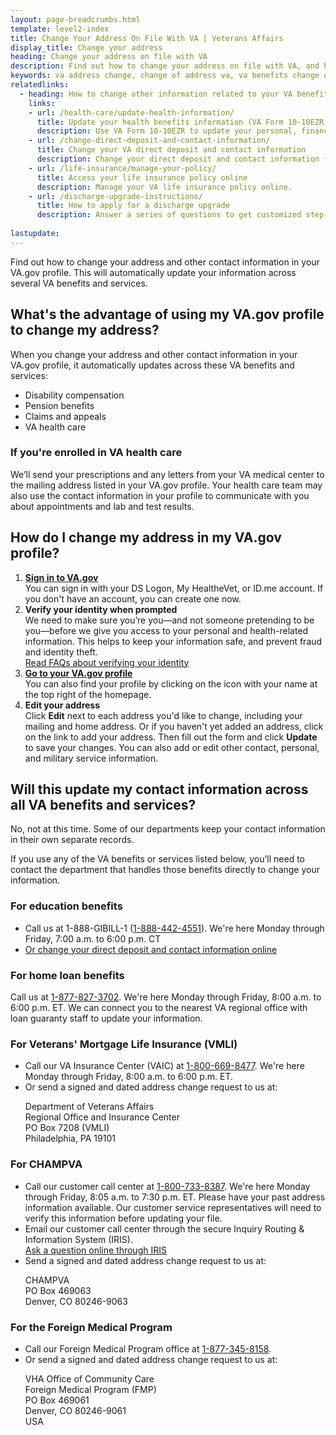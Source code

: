```yaml
---
layout: page-breadcrumbs.html
template: level2-index
title: Change Your Address On File With VA | Veterans Affairs
display_title: Change your address
heading: Change your address on file with VA
description: Find out how to change your address on file with VA, and how your VA.gov profile can help automatically change your address across several benefits and services. Also learn how to change your address for other VA benefits.
keywords: va address change, change of address va, va benefits change of address, va change of address form, va address change form, how do i change my address with the va, va benefits address change
relatedlinks: 
  - heading: How to change other information related to your VA benefits
    links:
    - url: /health-care/update-health-information/
      title: Update your health benefits information (VA Form 10-10EZR)
      description: Use VA Form 10-10EZR to update your personal, financial, and insurance information after you’re enrolled in VA health care.
    - url: /change-direct-deposit-and-contact-information/
      title: Change your VA direct deposit and contact information
      description: Change your direct deposit and contact information for disability, pension, and education benefits online.
    - url: /life-insurance/manage-your-policy/
      title: Access your life insurance policy online
      description: Manage your VA life insurance policy online.
    - url: /discharge-upgrade-instructions/
      title: How to apply for a discharge upgrade
      description: Answer a series of questions to get customized step-by-step instructions on how to apply for a discharge upgrade or correction. 
         
lastupdate:
---
```


<div itemscope itemtype="http://schema.org/FAQPage">
<div itemprop="description" class="va-introtext">

Find out how to change your address and other contact information in your VA.gov profile. This will automatically update your information across several VA benefits and services. 

</div>

<div itemscope itemtype="http://schema.org/Question">

<h2 itemprop="name">What's the advantage of using my VA.gov profile to change my address?</h2>
<div itemprop="acceptedAnswer" itemscope itemtype="http://schema.org/Answer">
<div itemprop="text">
  
When you change your address and other contact information in your VA.gov profile, it automatically updates across these VA benefits and services:

<ul>
  <li>Disability compensation</li>
  <li>Pension benefits</li>
  <li>Claims and appeals</li>
  <li>VA health care</li>
</ul>

<h3>If you're enrolled in VA health care</h3>
We’ll send your prescriptions and any letters from your VA medical center to the mailing address listed in your VA.gov profile. Your health care team may also use the contact information in your profile to communicate with you about appointments and lab and test results.

</div>
</div>
</div>

<div itemscope itemtype="http://schema.org/Question">

<h2 itemprop="name">How do I change my address in my VA.gov profile?</h2>
<div itemprop="acceptedAnswer" itemscope itemtype="http://schema.org/Answer">
<div itemprop="text">

<ol class="process">
  <li class="process-step list-one"><strong><a href="/sign-in-faq/">Sign in to VA.gov</a></strong><br> You can sign in with your DS Logon, My HealtheVet, or ID.me account. If you don't have an account, you can create one now.</li>
  <li class="process-step list-two"><strong>Verify your identity when prompted</strong> <br> We need to make sure you’re you—and not someone pretending to be you—before we give you access to your personal and health-related information. This helps to keep your information safe, and prevent fraud and identity theft. <br> <a href="/sign-in-faq">Read FAQs about verifying your identity</a></li>
  <li class="process-step list-three"><strong><a href="/profile/">Go to your VA.gov profile</a></strong> <br> You can also find your profile by clicking on the icon with your name at the top right of the homepage.</li>
  <li class="process-step list-four"><strong>Edit your address</strong> <br> Click <strong>Edit</strong> next to each address you'd like to change, including your mailing and home address. Or if you haven't yet added an address, click on the link to add your address. Then fill out the form and click <strong>Update</strong> to save your changes. You can also add or edit other contact, personal, and military service information.
</ol>

</ul>
</div>
</div>
</div>

<div itemscope itemtype="http://schema.org/Question">
  
<h2 itemprop="name">Will this update my contact information across all VA benefits and services?</h2>
<div itemprop="acceptedAnswer" itemscope itemtype="http://schema.org/Answer">
<div itemprop="text">

No, not at this time. Some of our departments keep your contact information in their own separate records. 

If you use any of the VA benefits or services listed below, you’ll need to contact the department that handles those benefits directly to change your information. 

<h3>For education benefits</h3>

<ul>
  <li>Call us at 1-888-GIBILL-1 (<a href="tel:+18884424551">1-888-442-4551</a>). We're here Monday through Friday, 7:00 a.m. to 6:00 p.m. CT</li>
  <li><a href="/change-direct-deposit-and-contact-information/">Or change your direct deposit and contact information online</a></li>
  </ul>
  
<h3>For home loan benefits</h3>
Call us at <a href="tel:+18778273702">1-877-827-3702</a>. We're here Monday through Friday, 8:00 a.m. to 6:00 p.m. ET. We can connect you to the nearest VA regional office with loan guaranty staff to update your information.

<h3>For Veterans' Mortgage Life Insurance (VMLI)</h3>
<ul>
  <li>Call our VA Insurance Center (VAIC) at <a href="tel:+18006698477">1-800-669-8477</a>. We're here Monday through Friday, 8:00 a.m. to 6:00 p.m. ET.</li>
  <li>Or send a signed and dated address change request to us at: <br>
    <p class="va-address-block">
      Department of Veterans Affairs <br>
      Regional Office and Insurance Center <br>
      PO Box 7208 (VMLI) <br>
      Philadelphia, PA 19101 <br>
  </li>  
</ul>

<h3>For CHAMPVA</h3>

<ul>
  <li>Call our customer call center at <a href="tel:+18007338387">1-800-733-8387</a>. We're here Monday through Friday, 8:05 a.m. to 7:30 p.m. ET. Please have your past address information available. Our customer service representatives will need to verify this information before updating your file.</li>
  <li>Email our customer call center through the secure Inquiry Routing & Information System (IRIS). <br>
    <a href="https://iris.custhelp.va.gov/app/ask">Ask a question online through IRIS</a></li>
  <li>Send a signed and dated address change request to us at:<br>
    <p class="va-address-block">
      CHAMPVA<br>
      PO Box 469063<br>
      Denver, CO 80246-9063<br>
    </p>
  </li>
  </ul>    

<h3>For the Foreign Medical Program</h3>

<ul>
  <li>Call our Foreign Medical Program office at <a href="tel:+18773458158">1-877-345-8158</a>.</li>
  <li>Or send a signed and dated address change request to us at: <br>
    <p class="va-address-block">
      VHA Office of Community Care<br>
      Foreign Medical Program (FMP)<br>
      PO Box 469061<br>
      Denver, CO 80246-9061<br>
      USA<br>
    </p>
    </li>
</ul>

</div>
</div>
</div>
</div>
